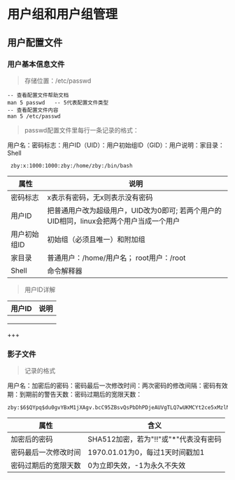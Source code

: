 # 用户组和用户组管理

## 用户配置文件

### 用户基本信息文件

> 存储位置：/etc/passwd

``` shell
-- 查看配置文件帮助文档
man 5 passwd   -- 5代表配置文件类型
-- 查看配置文件内容
man 5 /etc/passwd
```

> passwd配置文件里每行一条记录的格式：

用户名：密码标志：用户ID（UID）：用户初始组ID（GID）：用户说明：家目录：Shell

``` shell
 zby:x:1000:1000:zby:/home/zby:/bin/bash
```

| 属性         | 说明                                                         |
| ------------ | ------------------------------------------------------------ |
| 密码标志     | x表示有密码，无x则表示没有密码                               |
| 用户ID       | 把普通用户改为超级用户，UID改为0即可; 若两个用户的UID相同，linux会把两个用户当成一个用户 |
| 用户初始组ID | 初始组（必须且唯一）和附加组                                 |
| 家目录       | 普通用户：/home/用户名；  root用户：/root                    |
| Shell        | 命令解释器                                                   |

> 用户ID详解

| 用户ID | 说明 |
| ------ | ---- |
|        |      |
|        |      |
|        |      |

+++

### 影子文件

> 记录的格式

用户名：加密后的密码：密码最后一次修改时间：两次密码的修改间隔：密码有效期：到期前的警告天数：密码过期后的宽限天数：

``` shell
zby:$6$QYpq$du0gvYBxM1jXAgv.bcC95ZBsvQsPbDhPDjeAUVgTLQ7wUKMCYt2ce5xMzlNHqnPaLgr.OUH0xI2Mp.29Xrv6R1:18940:0:99999:7:::
```



| 属性                 | 含义                                  |
| -------------------- | ------------------------------------- |
| 加密后的密码         | SHA512加密，若为"!!"或"*"代表没有密码 |
| 密码最后一次修改时间 | 1970.01.01为0，每过1天时间戳加1       |
| 密码过期后的宽限天数 | 0为立即失效，-1为永久不失效           |









